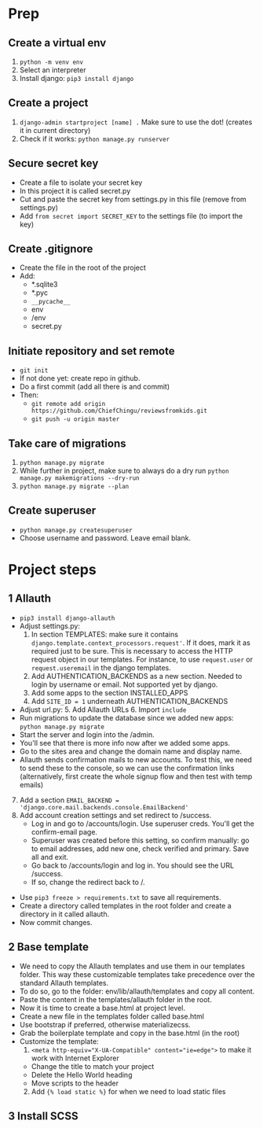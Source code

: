 # Prep
## Create a virtual env
1. ```python -m venv env```
2. Select an interpreter
3. Install django: ```pip3 install django```

## Create a project
1. ```django-admin startproject [name] .``` Make sure to use the dot! (creates it in current directory)
2. Check if it works: ```python manage.py runserver```

## Secure secret key
- Create a file to isolate your secret key
- In this project it is called secret.py
- Cut and paste the secret key from settings.py in this file (remove from settings.py)
- Add ```from secret import SECRET_KEY``` to the settings file (to import the key)

## Create .gitignore
- Create the file in the root of the project
- Add:
    - *.sqlite3
    - *.pyc
    - ```__pycache__```
    - env
    - /env
    - secret.py

## Initiate repository and set remote
- ```git init```
- If not done yet: create repo in github.
- Do a first commit (add all there is and commit)
- Then:
    - ```git remote add origin https://github.com/ChiefChingu/reviewsfromkids.git```
    - ```git push -u origin master```

## Take care of migrations
1. ```python manage.py migrate```
2. While further in project, make sure to always do a dry run ```python manage.py makemigrations --dry-run```
3. ```python manage.py migrate --plan```

## Create superuser
- ```python manage.py createsuperuser```
- Choose username and password. Leave email blank.

# Project steps
## 1 Allauth
- ```pip3 install django-allauth```
- Adjust settings.py:
    1. In section TEMPLATES: make sure it contains ```django.template.context_processors.request'```. If it does, mark it as required just to be sure. This is necessary to access the HTTP request object in our templates. For instance, to use ```request.user``` or ```request.useremail``` in the django templates.
    2. Add AUTHENTICATION_BACKENDS as a new section. Needed to login by username or email. Not supported yet by django.
    3. Add some apps to the section INSTALLED_APPS
    4. Add ```SITE_ID = 1``` underneath AUTHENTICATION_BACKENDS
- Adjust url.py:
    5. Add Allauth URLs
    6. Import ```include```
- Run migrations to update the database since we added new apps: ```python manage.py migrate```
- Start the server and login into the /admin.
- You'll see that there is more info now after we added some apps.
- Go to the sites area and change the domain name and display name.
- Allauth sends confirmation mails to new accounts. To test this, we need to send these to the console, so we can use the confirmation links (alternatively, first create the whole signup flow and then test with temp emails)
7. Add a section ```EMAIL_BACKEND = 'django.core.mail.backends.console.EmailBackend'```
8. Add account creation settings and set redirect to /success.
    - Log in and go to /accounts/login. Use superuser creds. You'll get the confirm-email page.
    - Superuser was created before this setting, so confirm manually: go to email addresses, add new one, check verified and primary. Save all and exit.
    - Go back to /accounts/login and log in. You should see the URL /success.
    - If so, change the redirect back to /.
- Use ```pip3 freeze > requirements.txt``` to save all requirements.
- Create a directory called templates in the root folder and create a directory in it called allauth.
- Now commit changes.

## 2 Base template
- We need to copy the Allauth templates and use them in our templates folder. This way these customizable templates take precedence over the standard Allauth templates.
- To do so, go to the folder: env/lib/allauth/templates and copy all content.
- Paste the content in the templates/allauth folder in the root.
- Now it is time to create a base.html at project level.
- Create a new file in the templates folder called base.html
- Use bootstrap if preferred, otherwise materializecss.
- Grab the boilerplate template and copy in the base.html (in the root)
- Customize the template:
    1. ```<meta http-equiv="X-UA-Compatible" content="ie=edge">``` to make it work with Internet Explorer
    - Change the title to match your project
    - Delete the Hello World heading
    - Move scripts to the header
    2. Add ```{% load static %}``` for when we need to load static files





## 3 Install SCSS